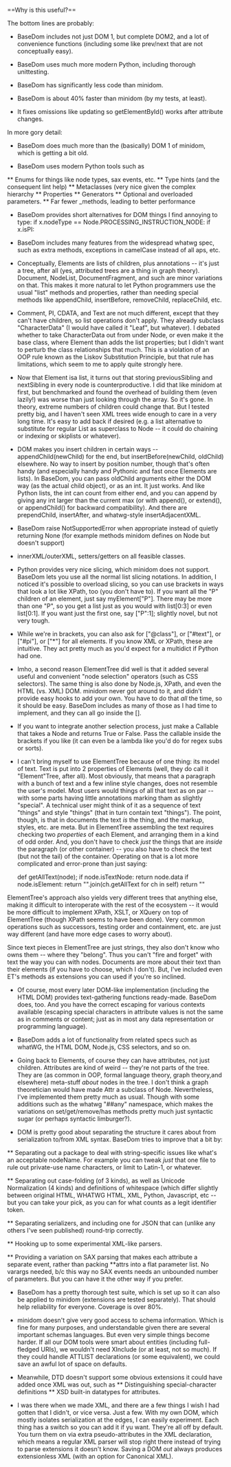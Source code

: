 ==Why is this useful?==

The bottom lines are probably:

* BaseDom includes not just DOM 1, but complete DOM2, and a lot of convenience
functions (including some like prev/next that are not conceptually easy).

* BaseDom uses much more modern Python, including thorough unittesting.

* BaseDom has significantly less code than minidom.

* BaseDom is about 40% faster than minidom (by my tests, at least).

* It fixes omissions like updating so getElementById() works after attribute
changes.

In more gory detail:

* BaseDom does much more than the (basically) DOM 1 of minidom,
which is getting a bit old.

* BaseDom uses modern Python tools such as

** Enums for things like node types, sax events, etc.
** Type hints (and the consequent lint help)
** Metaclasses (very nice given the complex hierarchy
** Properties
** Generators
** Optional and overloaded parameters.
** Far fewer _methods, leading to better performance

* BaseDom provides short alternatives for DOM things I find annoying
to type:
    if x.nodeType == Node.PROCESSING_INSTRUCTION_NODE:
    if x.isPI:

* BaseDom includes many features from the widespread whatwg spec,
such as extra methods, exceptions in camelCase instead of all aps, etc.

* Conceptually, Elements are lists of children, plus annotations --
it's just a tree, after all (yes, attributed trees are a thing in graph theory).
Document, NodeList, DocumentFragment, and such are minor variations on that.
This makes it more natural to let Python
programmers use the usual "list" methods and properties, rather than
needing special methods like appendChild, insertBefore, removeChild,
replaceChild, etc.

* Comment, PI, CDATA, and Text are not much different, except that they
can't have children, so list operations don't apply. They already
subclass "CharacterData" (I would have called it "Leaf", but whatever).
I debated whether to take CharacterData out from under Node, or even make it
the base class, where Element than adds the list properties; but I didn't want
to perturb the class relationships that much. This is a violation of an OOP
rule known as the Liskov Substitution Principle, but that rule has
limitations, which seem to me to apply quite strongly here.

* Now that Element isa list, it turns out that storing previousSibling
and nextSibling in every node is counterproductive. I did that like minidom
at first, but benchmarked and found the overhead of building them (even lazily!)
was worse than just looking through the array. So it's gone.
In theory, extreme numbers of children could change that.
But I tested pretty big, and I haven't seen XML trees
wide enough to care in a very long time. It's easy to add back if desired
(e.g. a list alternative to substitute for regular List as superclass to
Node -- it could do chaining or indexing or skiplists or whatever).

* DOM makes you insert children in certain ways --
appendChild(newChild) for the end, but insertBefore(newChild, oldChild)
elsewhere. No way to insert by position number, though that's often handy
(and especially handy and Pythonic and fast once Elements are lists).
In BaseDom, you can pass oldChild arguments either the DOM way (as the
actual child object), or as an int. It just works. And like Python lists,
the int can count from either end, and you can append by giving any int
larger than the current max (or with append(), or extend(), or appendChild()
for backward compatibility). And there are prependChild, insertAfter,
and whatwg-style insertAdjacentXML.

* BaseDom raise NotSupportedError when appropriate instead of quietly returning
None (for example methods minidom defines on Node but doesn't support)

* innerXML/outerXML, setters/getters on all feasible classes.

* Python provides very nice slicing, which minidom does not support.
BaseDom lets you use all the normal list slicing notations.
In addition, I noticed it's possible to overload
slicing, so you can use brackets in ways that look a lot like XPath, too
(you don't have to). If you want all the "P" children of an element,
just say myElement["P"]. There may be more than one
"P", so you get a list just as you would with list[0:3] or even list[0:1].
If you want just the first one, say ["P":1]; slightly novel, but not very tough.

* While we're in brackets, you can also ask for ["@class"], or ["#text"], or
["#pi"], or ["*"] for all elements. If you know XML or XPath, these are intuitive.
They act pretty much as you'd expect for a multidict if Python had one.

* Imho, a second reason ElementTree did well is that it added several useful
and convenient "node selection" operators (such as CSS selectors).
The same thing is also done by
Node.js, XPath, and even the HTML (vs. XML) DOM. minidom never got around to
it, and didn't provide easy hooks to add your own. You have to do that *all*
the time, so it should be easy. BaseDom includes as many of those as I had time
to implement, and they can all go inside the [].

* If you want to integrate another selection process, just make a Callable
that takes a Node and returns True or False.
Pass the callable inside the brackets if you like (it can even be a lambda
like you'd do for regex subs or sorts).

* I can't bring myself to use ElementTree because of one thing: its model
of text. Text is put into 2 properties of Elements (well, they do call
it "Element"Tree, after all). Most obviously, that means that a paragraph
with a bunch of text and a few inline style changes, does not
resemble the user's model. Most users would things of all that text as
on par -- with some parts having little annotations marking tham as slightly
"special". A technical user might think of it as a sequence of text "things"
and style "things" (that in turn contain text "things"). The point, though,
is that in documents the text *is* the thing, and the markup, styles, etc.
are meta. But in ElementTree assembling the text requires checking two *properties*
of each Element, and arranging them in a kind of odd order. And, you don't
have to check *just* the things that are *inside* the paragraph (or other container) --
you also have to check the text (but not the tail) of the container. Operating
on that is a lot more complicated and error-prone than just saying:

    def getAllText(node);
        if node.isTextNode: return node.data
        if node.isElement: return "".join(ch.getAllText for ch in self)
        return ""

ElementTree's approach also yields very different trees that anything else,
making it difficult to interoperate with the rest of the ecosystem --
it would be more difficult to implement XPath, XSLT, or XQuery on top of
ElementTree (though XPath seems to have been done). Very common operations
such as successors, testing order and containment, etc. are just way different
(and have more edge cases to worry about).

Since text pieces in ElementTree are just strings, they also don't know
who owns them -- where they "belong".
Thus you can't "fire and forget" with text the way you can with nodes.
Documents are more about their text than their elements (if you have to choose,
which I don't). But, I've included even ET's methods as extensions you can
used if you're so inclined.

* Of course, most every later DOM-like implementation (including the HTML DOM)
provides text-gathering functions ready-made. BaseDom does, too. And you have
the correct escaping for various contexts available (escaping special characters
in attribute values is not the same as in comments or content; just as in most
any data representation or programming language).

* BaseDom adds a lot of functionality from related specs such as whatWG, the
HTML DOM, Node.js, CSS selectors, and so on.

* Going back to Elements, of course they can have attributes, not just children.
Attributes are kind of weird -- they're not parts of the tree.
They are (as common in OOP, formal language theory, graph theory,and elsewhere)
meta-stuff *about* nodes in the tree. I don't think a graph theoretician would
have made Attr a subclass of Node. Nevertheless, I've implemented them pretty
much as usual. Though with some additions such as the whatwg "##any" namespace,
which makes the variations on set/get/remove/has methods pretty much
just syntactic sugar (or perhaps syntactic limburger?).

* DOM is pretty good about separating the structure it cares about
from serialization to/from XML syntax. BaseDom tries to improve
that a bit by:

** Separating out a package to deal with string-specific issues like what's
an acceptable nodeName. For example you can tweak *just* that one file to
rule out private-use name characters, or limit to Latin-1, or whatever.

** Separating out case-folding (of 3 kinds), as well as Unicode Normalization
(4 kinds) and definitions of whitespace (which differ slightly between
original HTML, WHATWG HTML, XML, Python, Javascript, etc -- but you can take
your pick, as you can for what counts as a legit identifier token.

** Separating serializers, and including one for JSON that can (unlike any
others I've seen published) round-trip correctly.

** Hooking up to some experimental XML-like parsers.

** Providing a variation on SAX parsing that makes each attribute a separate
event, rather than packing **attrs into a flat parameter list. No varargs
needed, b/c this way no SAX events needs an unbounded number of parameters.
But you can have it the other way if you prefer.

* BaseDom has a pretty thorough test suite, which is set up so it can also
be applied to minidom (extensions are tested separately). That should help
reliability for everyone. Coverage is over 80%.

* minidom doesn't give very good access to schema information. Which is fine for
many purposes, and understandable given there are several important schemas
languages. But even very simple things become harder. If all our DOM tools were
smart about entities (including full-fledged URIs), we wouldn't need XInclude
(or at least, not so much). If they could handle ATTLIST declarations (or some
equivalent), we could save an awful lot of space on defaults.

* Meanwhile, DTD doesn't support some obvious extensions it could have added
once XML was out, such as
** Distinguishing special-character definitions
** XSD built-in datatypes for attributes.

* I was there when we made XML, and there are a few things I wish I had gotten
that I didn't, or vice versa. Just a few. With my own DOM, which mostly
isolates serialization at the edges, I can easily experiment. Each thing has
a switch so you can add it if yu want. They're all off by default. You
turn them on via extra pseudo-attributes in the XML declaration, which
means a regular XML parser will stop right there instead of trying to
parse extensions it doesn't know. Saving a DOM *out* always produces
extensionless XML (with an option for Canonical XML).

